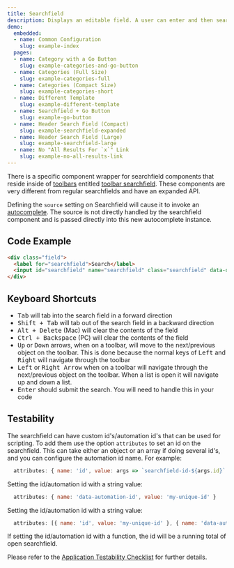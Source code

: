 ```yaml
---
title: Searchfield
description: Displays an editable field. A user can enter and then search for an alphanumeric value within the system. Best used for targeted, keyword-based searches for specific objects.
demo:
  embedded:
  - name: Common Configuration
    slug: example-index
  pages:
  - name: Category with a Go Button
    slug: example-categories-and-go-button
  - name: Categories (Full Size)
    slug: example-categories-full
  - name: Categories (Compact Size)
    slug: example-categories-short
  - name: Different Template
    slug: example-different-template
  - name: Searchfield + Go Button
    slug: example-go-button
  - name: Header Search Field (Compact)
    slug: example-searchfield-expanded
  - name: Header Search Field (Large)
    slug: example-searchfield-large
  - name: No "All Results For `x`" Link
    slug: example-no-all-results-link
---
```


There is a specific component wrapper for searchfield components that reside inside of [toolbars](./toolbar/) entitled [toolbar searchfield](./toolbar-searchfield). These components are very different from regular searchfields and have an expanded API.

Defining the `source` setting on Searchfield will cause it to invoke an [autocomplete](./autocomplete). The source is not directly handled by the searchfield component and is passed directly into this new autocomplete instance.

## Code Example

```html
<div class="field">
  <label for="searchfield">Search</label>
  <input id="searchfield" name="searchfield" class="searchfield" data-options= "{'clearable': 'true'}" placeholder="Type a search term"/>
</div>
```

## Keyboard Shortcuts

- <kbd>Tab</kbd> will tab into the search field in a forward direction
- <kbd>Shift + Tab</kbd> will tab out of the search field in a backward direction
- <kbd>Alt + Delete</kbd> (Mac) will clear the contents of the field
- <kbd>Ctrl + Backspace</kbd> (PC) will clear the contents of the field
- <kbd>Up</kbd> or <kbd>Down</kbd> arrows, when on a toolbar, will move to the next/previous object on the toolbar. This is done because the normal keys of <kbd>Left</kbd> and <kbd>Right</kbd> will navigate through the toolbar
- <kbd>Left</kbd> or <kbd>Right Arrow</kbd> when on a toolbar will navigate through the next/previous object on the toolbar. When a list is open it will navigate up and down a list.
- <kbd>Enter</kbd> should submit the search. You will need to handle this in your code

## Testability

The searchfield can have custom id's/automation id's that can be used for scripting. To add them use the option `attributes` to set an id on the searchfield. This can take either an object or an array if doing several id's, and you can configure the automation id name. For example:

```js
  attributes: { name: 'id', value: args => `searchfield-id-${args.id}` }
```

Setting the id/automation id with a string value:

```js
  attributes: { name: 'data-automation-id', value: 'my-unique-id' }
```

Setting the id/automation id with a string value:

```js
  attributes: [{ name: 'id', value: 'my-unique-id' }, { name: 'data-automation-id', value: 'my-unique-id' }]
```

If setting the id/automation id with a function, the id will be a running total of open searchfield.

Please refer to the [Application Testability Checklist](https://design.infor.com/resources/application-testability-checklist) for further details.
